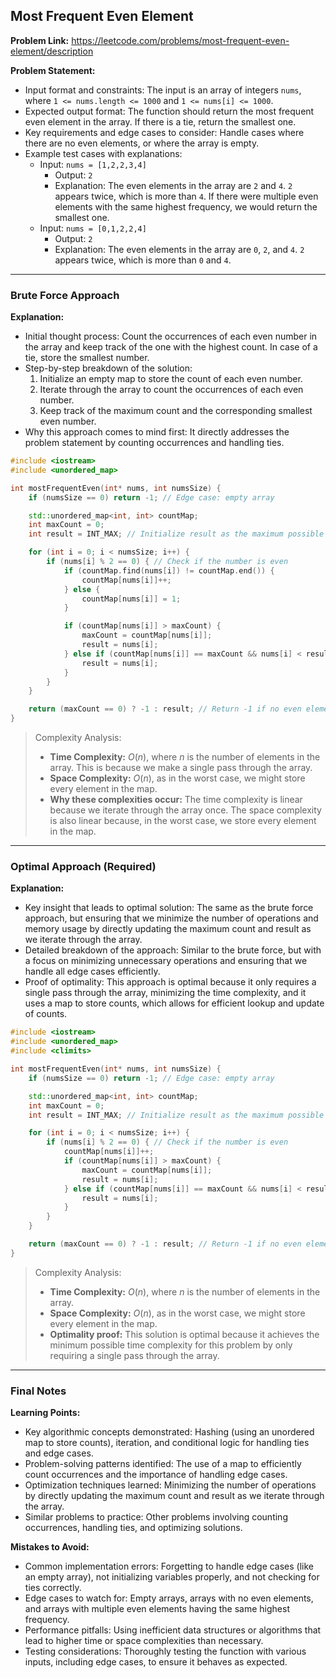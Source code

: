 ## Most Frequent Even Element
**Problem Link:** https://leetcode.com/problems/most-frequent-even-element/description

**Problem Statement:**
- Input format and constraints: The input is an array of integers `nums`, where `1 <= nums.length <= 1000` and `1 <= nums[i] <= 1000`.
- Expected output format: The function should return the most frequent even element in the array. If there is a tie, return the smallest one.
- Key requirements and edge cases to consider: Handle cases where there are no even elements, or where the array is empty.
- Example test cases with explanations:
  - Input: `nums = [1,2,2,3,4]`
    - Output: `2`
    - Explanation: The even elements in the array are `2` and `4`. `2` appears twice, which is more than `4`. If there were multiple even elements with the same highest frequency, we would return the smallest one.
  - Input: `nums = [0,1,2,2,4]`
    - Output: `2`
    - Explanation: The even elements in the array are `0`, `2`, and `4`. `2` appears twice, which is more than `0` and `4`. 

---

### Brute Force Approach

**Explanation:**
- Initial thought process: Count the occurrences of each even number in the array and keep track of the one with the highest count. In case of a tie, store the smallest number.
- Step-by-step breakdown of the solution:
  1. Initialize an empty map to store the count of each even number.
  2. Iterate through the array to count the occurrences of each even number.
  3. Keep track of the maximum count and the corresponding smallest even number.
- Why this approach comes to mind first: It directly addresses the problem statement by counting occurrences and handling ties.

```cpp
#include <iostream>
#include <unordered_map>

int mostFrequentEven(int* nums, int numsSize) {
    if (numsSize == 0) return -1; // Edge case: empty array

    std::unordered_map<int, int> countMap;
    int maxCount = 0;
    int result = INT_MAX; // Initialize result as the maximum possible integer value

    for (int i = 0; i < numsSize; i++) {
        if (nums[i] % 2 == 0) { // Check if the number is even
            if (countMap.find(nums[i]) != countMap.end()) {
                countMap[nums[i]]++;
            } else {
                countMap[nums[i]] = 1;
            }

            if (countMap[nums[i]] > maxCount) {
                maxCount = countMap[nums[i]];
                result = nums[i];
            } else if (countMap[nums[i]] == maxCount && nums[i] < result) {
                result = nums[i];
            }
        }
    }

    return (maxCount == 0) ? -1 : result; // Return -1 if no even elements are found
}
```

> Complexity Analysis:
> - **Time Complexity:** $O(n)$, where $n$ is the number of elements in the array. This is because we make a single pass through the array.
> - **Space Complexity:** $O(n)$, as in the worst case, we might store every element in the map.
> - **Why these complexities occur:** The time complexity is linear because we iterate through the array once. The space complexity is also linear because, in the worst case, we store every element in the map.

---

### Optimal Approach (Required)

**Explanation:**
- Key insight that leads to optimal solution: The same as the brute force approach, but ensuring that we minimize the number of operations and memory usage by directly updating the maximum count and result as we iterate through the array.
- Detailed breakdown of the approach: Similar to the brute force, but with a focus on minimizing unnecessary operations and ensuring that we handle all edge cases efficiently.
- Proof of optimality: This approach is optimal because it only requires a single pass through the array, minimizing the time complexity, and it uses a map to store counts, which allows for efficient lookup and update of counts.

```cpp
#include <iostream>
#include <unordered_map>
#include <climits>

int mostFrequentEven(int* nums, int numsSize) {
    if (numsSize == 0) return -1; // Edge case: empty array

    std::unordered_map<int, int> countMap;
    int maxCount = 0;
    int result = INT_MAX; // Initialize result as the maximum possible integer value

    for (int i = 0; i < numsSize; i++) {
        if (nums[i] % 2 == 0) { // Check if the number is even
            countMap[nums[i]]++;
            if (countMap[nums[i]] > maxCount) {
                maxCount = countMap[nums[i]];
                result = nums[i];
            } else if (countMap[nums[i]] == maxCount && nums[i] < result) {
                result = nums[i];
            }
        }
    }

    return (maxCount == 0) ? -1 : result; // Return -1 if no even elements are found
}
```

> Complexity Analysis:
> - **Time Complexity:** $O(n)$, where $n$ is the number of elements in the array.
> - **Space Complexity:** $O(n)$, as in the worst case, we might store every element in the map.
> - **Optimality proof:** This solution is optimal because it achieves the minimum possible time complexity for this problem by only requiring a single pass through the array.

---

### Final Notes

**Learning Points:**
- Key algorithmic concepts demonstrated: Hashing (using an unordered map to store counts), iteration, and conditional logic for handling ties and edge cases.
- Problem-solving patterns identified: The use of a map to efficiently count occurrences and the importance of handling edge cases.
- Optimization techniques learned: Minimizing the number of operations by directly updating the maximum count and result as we iterate through the array.
- Similar problems to practice: Other problems involving counting occurrences, handling ties, and optimizing solutions.

**Mistakes to Avoid:**
- Common implementation errors: Forgetting to handle edge cases (like an empty array), not initializing variables properly, and not checking for ties correctly.
- Edge cases to watch for: Empty arrays, arrays with no even elements, and arrays with multiple even elements having the same highest frequency.
- Performance pitfalls: Using inefficient data structures or algorithms that lead to higher time or space complexities than necessary.
- Testing considerations: Thoroughly testing the function with various inputs, including edge cases, to ensure it behaves as expected.